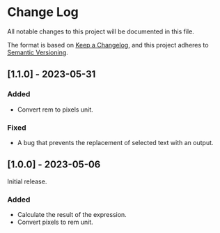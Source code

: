 # Change Log

All notable changes to this project will be documented in this file.

The format is based on [Keep a Changelog](https://keepachangelog.com/en/1.0.0/),
and this project adheres to [Semantic Versioning](https://semver.org/spec/v2.0.0.html).

## [1.1.0] - 2023-05-31

### Added

- Convert rem to pixels unit.

### Fixed

- A bug that prevents the replacement of selected text with an output.

## [1.0.0] - 2023-05-06

Initial release.

### Added

- Calculate the result of the expression.
- Convert pixels to rem unit.
